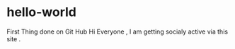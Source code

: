 # hello-world
First Thing done on Git Hub 
Hi Everyone , I am getting socialy active via this site .
